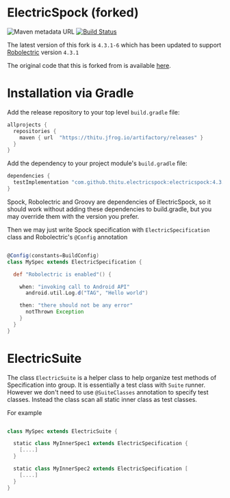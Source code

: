 # ElectricSpock (forked)

![Maven metadata URL](https://img.shields.io/maven-metadata/v?label=artifactory&metadataUrl=https%3A%2F%2Fthitu.jfrog.io%2Fartifactory%2Freleases%2Fcom%2Fgithub%2Fthitu%2Felectricspock%2Felectricspock%2Fmaven-metadata.xml)
[![Build Status](https://travis-ci.com/thitu/electricspock.svg?branch=master)](https://travis-ci.com/thitu/electricspock)

The latest version of this fork is `4.3.1-6` which has been updated to support [Robolectric](http://robolectric.org) version `4.3.1`

The original code that this is forked from is available [here](https://github.com/hkhc/electricspock).


# Installation via Gradle

Add the release repository to your top level `build.gradle` file:

```groovy
allprojects {
  repositories {
    maven { url  "https://thitu.jfrog.io/artifactory/releases" }
  }
}
```

Add the dependency to your project module's `build.gradle` file:

```groovy
dependencies {
  testImplementation "com.github.thitu.electricspock:electricspock:4.3.1-6"
}
```

Spock, Robolectric and Groovy are dependencies of ElectricSpock, so it should work without adding these dependencies to build.gradle, but you may override them with the version you prefer.

Then we may just write Spock specification with `ElectricSpecification` class and Robolectric's `@Config` annotation

```groovy

@Config(constants=BuildConfig)
class MySpec extends ElectricSpecification {

  def "Robolectric is enabled"() {

    when: "invoking call to Android API"
      android.util.Log.d("TAG", "Hello world")

    then: "there should not be any error"
      notThrown Exception
    }
  }
}

```

# ElectricSuite

The class `ElectricSuite` is a helper class to help organize test methods of Specification into group.
It is essentially a test class with `Suite` runner. However we don't need to use `@SuiteClasses` annotation
to specify test classes. Instead the class scan all static inner class as test classes.

For example

```groovy

class MySpec extends ElectricSuite {

  static class MyInnerSpec1 extends ElectricSpecification {
    [....]
  }

  static class MyInnerSpec2 extends ElectricSpecification [
    [....]
  }
}

```
